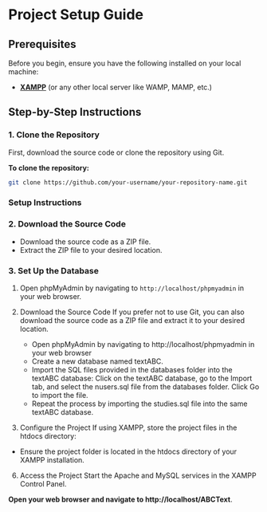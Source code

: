 # Project Setup Guide

## Prerequisites
Before you begin, ensure you have the following installed on your local machine:
- [**XAMPP**](https://www.apachefriends.org/index.html) (or any other local server like WAMP, MAMP, etc.)

## Step-by-Step Instructions

### 1. Clone the Repository
First, download the source code or clone the repository using Git.

**To clone the repository:**
```bash
git clone https://github.com/your-username/your-repository-name.git


```
### Setup Instructions

### 2. Download the Source Code

- Download the source code as a ZIP file.
- Extract the ZIP file to your desired location.

### 3. Set Up the Database

1. Open phpMyAdmin by navigating to `http://localhost/phpmyadmin` in your web browser.

2. Download the Source Code
If you prefer not to use Git, you can also download the source code as a ZIP file and extract it to your desired location.
    - Open phpMyAdmin by navigating to http://localhost/phpmyadmin in your web browser
    - Create a new database named textABC.
    - Import the SQL files provided in the databases folder into the textABC database:
      Click on the textABC database, go to the Import tab, and select the nusers.sql file from the databases folder. Click Go to import the file.
    - Repeat the process by importing the studies.sql file into the same textABC database.
   
5. Configure the Project
If using XAMPP, store the project files in the htdocs directory:
- Ensure the project folder is located in the htdocs directory of your XAMPP installation.

6. Access the Project
Start the Apache and MySQL services in the XAMPP Control Panel.


**Open your web browser and navigate to http://localhost/ABCText**.
